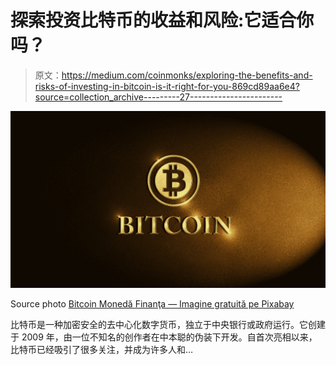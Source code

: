 # 探索投资比特币的收益和风险:它适合你吗？

> 原文：<https://medium.com/coinmonks/exploring-the-benefits-and-risks-of-investing-in-bitcoin-is-it-right-for-you-869cd89aa6e4?source=collection_archive---------27----------------------->

![](img/ea55e4a5bf0e0ba42880f1cb5be6ea4f.png)

Source photo [Bitcoin Monedă Finanţa — Imagine gratuită pe Pixabay](https://pixabay.com/ro/illustrations/bitcoin-moned%c4%83-finan%c5%a3a-afaceri-aur-2348236/)

比特币是一种加密安全的去中心化数字货币，独立于中央银行或政府运行。它创建于 2009 年，由一位不知名的创作者在中本聪的伪装下开发。自首次亮相以来，比特币已经吸引了很多关注，并成为许多人和…